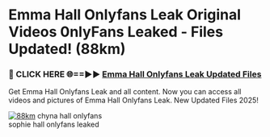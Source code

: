 # Emma Hall Onlyfans Leak Original Videos 0nlyFans Leaked - Files Updated! (88km)

<h3>🔴 CLICK HERE 🌐==►► <a href="https://tinyurl.com/ms9xzufz" rel="nofollow">Emma Hall Onlyfans Leak Updated Files</a></h3>

Get Emma Hall Onlyfans Leak and all content. Now you can access all videos and pictures of Emma Hall Onlyfans Leak. New Updated Files 2025!

[![88km](https://i.imgur.com/PQ7UWWw.gif)](https://tinyurl.com/ms9xzufz)
chyna hall onlyfans<br>
sophie hall onlyfans leaked